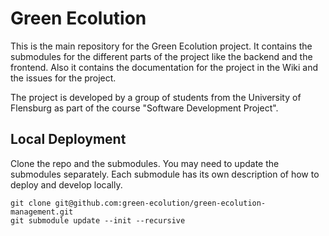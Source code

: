 # Green Ecolution

This is the main repository for the Green Ecolution project. It contains the submodules for the different parts of the project like the backend and the frontend. Also it contains the documentation for the project in the Wiki and the issues for the project.

The project is developed by a group of students from the University of Flensburg as part of the course "Software Development Project".

## Local Deployment
Clone the repo and the submodules. You may need to update the submodules separately. Each submodule has its own description of how to deploy and develop locally.

```
git clone git@github.com:green-ecolution/green-ecolution-management.git
git submodule update --init --recursive
```
